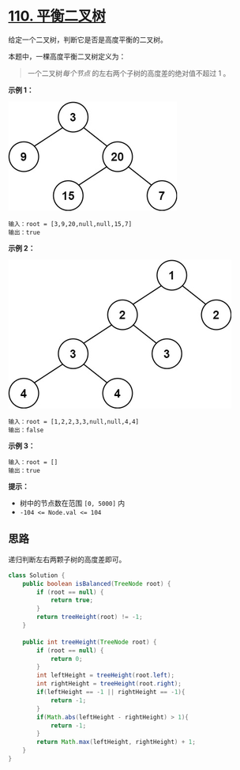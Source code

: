 # [110. 平衡二叉树](https://leetcode.cn/problems/balanced-binary-tree/)

给定一个二叉树，判断它是否是高度平衡的二叉树。

本题中，一棵高度平衡二叉树定义为：

> 一个二叉树*每个节点* 的左右两个子树的高度差的绝对值不超过 1 。

**示例 1：**

![img](images/balance_1.jpg)

```
输入：root = [3,9,20,null,null,15,7]
输出：true
```

**示例 2：**

![img](images/balance_2.jpg)

```
输入：root = [1,2,2,3,3,null,null,4,4]
输出：false
```

**示例 3：**

```
输入：root = []
输出：true
```

**提示：**

- 树中的节点数在范围 `[0, 5000]` 内
- `-104 <= Node.val <= 104`

## 思路

递归判断左右两颗子树的高度差即可。

```java
class Solution {
    public boolean isBalanced(TreeNode root) {
        if (root == null) {
            return true;
        }
        return treeHeight(root) != -1;
    }

    public int treeHeight(TreeNode root) {
        if (root == null) {
            return 0;
        }
        int leftHeight = treeHeight(root.left);
        int rightHeight = treeHeight(root.right);
        if(leftHeight == -1 || rightHeight == -1){
            return -1;
        }
        if(Math.abs(leftHeight - rightHeight) > 1){
            return -1;
        }
        return Math.max(leftHeight, rightHeight) + 1;
    }
}
```

